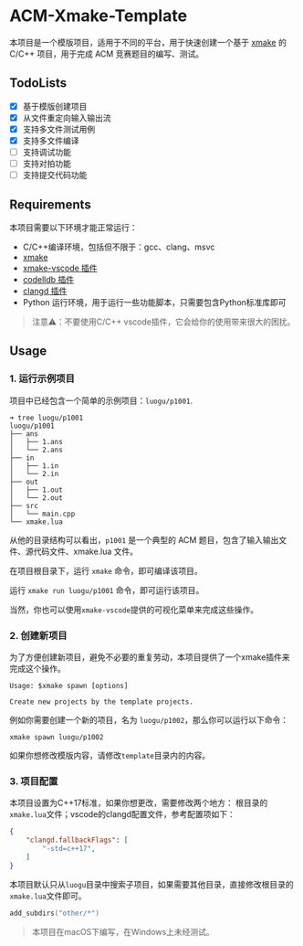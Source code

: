 # ACM-Xmake-Template

本项目是一个模版项目，适用于不同的平台，用于快速创建一个基于 [xmake](https://github.com/xmake-io/xmake) 的 C/C++ 项目，用于完成 ACM 竞赛题目的编写、测试。

## TodoLists

- [x] 基于模版创建项目
- [x] 从文件重定向输入输出流
- [x] 支持多文件测试用例
- [x] 支持多文件编译
- [ ] 支持调试功能
- [ ] 支持对拍功能
- [ ] 支持提交代码功能

## Requirements

本项目需要以下环境才能正常运行：

- C/C++编译环境，包括但不限于：gcc、clang、msvc
- [xmake](https://github.com/xmake-io/xmake)
- [xmake-vscode 插件](https://github.com/xmake-io/xmake-vscode)
- [codelldb 插件](https://github.com/vadimcn/codelldb)
- [clangd 插件](https://marketplace.visualstudio.com/items?itemName=llvm-vs-code-extensions.vscode-clangd)
- Python 运行环境，用于运行一些功能脚本，只需要包含Python标准库即可

> 注意⚠️：不要使用C/C++ vscode插件，它会给你的使用带来很大的困扰。

## Usage

### 1. 运行示例项目

项目中已经包含一个简单的示例项目：`luogu/p1001`.

```shell
➜ tree luogu/p1001
luogu/p1001
├── ans
│   ├── 1.ans
│   └── 2.ans
├── in
│   ├── 1.in
│   └── 2.in
├── out
│   ├── 1.out
│   └── 2.out
├── src
│   └── main.cpp
└── xmake.lua
```

从他的目录结构可以看出，`p1001` 是一个典型的 ACM 题目，包含了输入输出文件、源代码文件、xmake.lua 文件。

在项目根目录下，运行 `xmake` 命令，即可编译该项目。

运行 `xmake run luogu/p1001` 命令，即可运行该项目。

当然，你也可以使用`xmake-vscode`提供的可视化菜单来完成这些操作。

### 2. 创建新项目

为了方便创建新项目，避免不必要的重复劳动，本项目提供了一个xmake插件来完成这个操作。

```shell
Usage: $xmake spawn [options]

Create new projects by the template projects.
```

例如你需要创建一个新的项目，名为 `luogu/p1002`，那么你可以运行以下命令：

```shell
xmake spawn luogu/p1002
```

如果你想修改模版内容，请修改`template`目录内的内容。

### 3. 项目配置

本项目设置为C++17标准，如果你想更改，需要修改两个地方：
根目录的`xmake.lua`文件；vscode的clangd配置文件，参考配置项如下：

```json
{
    "clangd.fallbackFlags": [
        "-std=c++17",
    ]
}
```

本项目默认只从`luogu`目录中搜索子项目，如果需要其他目录，直接修改根目录的`xmake.lua`文件即可。

```lua
add_subdirs("other/*")
```

> 本项目在macOS下编写，在Windows上未经测试。

